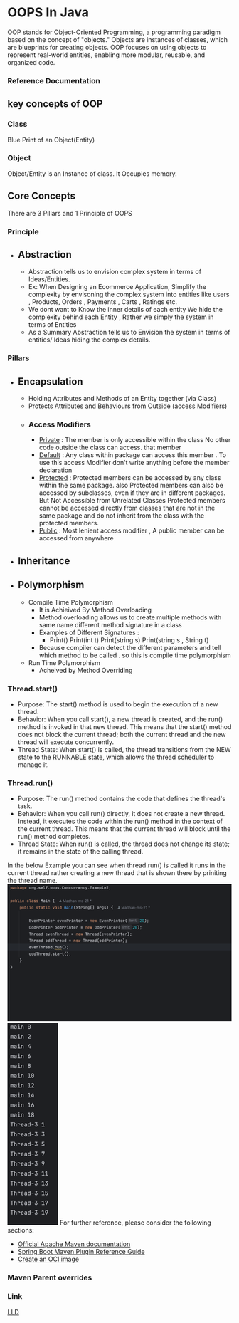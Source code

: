 # OOPS In Java

OOP stands for Object-Oriented Programming, a 
programming paradigm based on the concept of "objects."
Objects are instances of classes, which are blueprints
for creating objects. OOP focuses on using objects to
represent real-world entities, enabling more modular,
reusable, and organized code.


### Reference Documentation
## key concepts of OOP

### Class
Blue Print of an Object(Entity)
### Object
Object/Entity is an Instance of class. It Occupies memory.

## Core Concepts

There are 3 Pillars and 1 Principle of OOPS

### Principle
- Abstraction
  - 
    - Abstraction tells us to envision complex system in terms of 
        Ideas/Entities.
    - Ex: When Designing an Ecommerce Application, Simplify the 
          complexity by envisoning the complex system into entities
          like users , Products, Orders , Payments , Carts , Ratings etc.
    - We dont want to Know the inner details of each entity 
          We hide the complexity behind each Entity , Rather we simply 
        the system in terms of Entities
    - As a Summary Abstraction tells us to Envision the system 
  in terms of entities/ Ideas hiding the complex details.


### Pillars
- Encapsulation
  - 
  - Holding Attributes and Methods of an Entity together (via Class)
  - Protects Attributes and Behaviours from Outside (access Modifiers)
  - ### Access Modifiers
    - [Private]() : The member is only
      accessible within the class No other
      code outside the class can access.
      that member
    - [Default]() : Any class within package can access
      this member . To use this access Modifier don't write anything
      before the member declaration
    - [Protected]() : Protected members can be accessed by any class within the same package.
      also  Protected members can also be accessed by subclasses, even if they are
     in different packages. But Not Accessible from Unrelated Classes Protected
     members cannot be accessed directly from classes that are not in the same package and do not 
      inherit from the class with the protected members.
    - [Public]() : Most lenient access modifier , A public member can be accessed
      from anywhere
- Inheritance
  - 
- ## Polymorphism
  - Compile Time Polymorphism
    - It is Achieived By Method Overloading
    - Method overloading allows us to
      create multiple methods with
      same name different method
      signature in a class
    - Examples of Different Signatures : 
      - Print() Print(int t) Print(string s) Print(string s , String t)
    - Because compiler can detect the
      different parameters and tell which
      method to be called . so this is
      compile time polymorphism
  - Run Time Polymorphism
    - Acheived by Method Overriding



### Thread.start()
- Purpose: The start() method is used to begin the execution of a new thread.
- Behavior: When you call start(), a new thread is created, and the run() method is invoked in that new thread. This means that the start() method does not block the current thread; both the current thread and the new thread will execute concurrently.
- Thread State: When start() is called, the thread transitions from the NEW state to the RUNNABLE state, which allows the thread scheduler to manage it.


### Thread.run()
  - Purpose: The run() method contains the code that defines the thread's task.
  - Behavior: When you call run() directly, it does not create a new thread. Instead, it executes the code within the run() method in the context of the current thread. This means that the current thread will block until the run() method completes.
  - Thread State: When run() is called, the thread does not change its state; it remains in the state of the calling thread.


In the below Example you can see when thread.run() is called it 
runs in the current thread rather creating a new thread that is shown 
there by priniting the thread name.
![img_1.png](img_1.png)
![img.png](img.png)
For further reference, please consider the following sections:

* [Official Apache Maven documentation](https://maven.apache.org/guides/index.html)
* [Spring Boot Maven Plugin Reference Guide](https://docs.spring.io/spring-boot/3.3.4/maven-plugin)
* [Create an OCI image](https://docs.spring.io/spring-boot/3.3.4/maven-plugin/build-image.html)

### Maven Parent overrides

### Link

[LLD](https://github.com/ashishps1/awesome-low-level-design)

